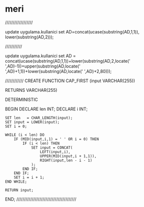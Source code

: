 # meri
//////////////////

update uygulama.kullanici set AD=concat(ucase(substring(AD,1,1)), lower(substring(AD,2)));

///////////


update uygulama.kullanici set AD = concat(ucase(substring(AD,1,1))+lower(substring(AD,2,locate(' ',AD)-1))+upper(substring(AD,locate(' ',AD)+1,1))+lower(substring(AD,locate(' ',AD)+2,80)));




////////////
CREATE FUNCTION CAP_FIRST (input VARCHAR(255))

RETURNS VARCHAR(255)

DETERMINISTIC

BEGIN
	DECLARE len INT;
	DECLARE i INT;

	SET len   = CHAR_LENGTH(input);
	SET input = LOWER(input);
	SET i = 0;

	WHILE (i < len) DO
		IF (MID(input,i,1) = ' ' OR i = 0) THEN
			IF (i < len) THEN
				SET input = CONCAT(
					LEFT(input,i),
					UPPER(MID(input,i + 1,1)),
					RIGHT(input,len - i - 1)
				);
			END IF;
		END IF;
		SET i = i + 1;
	END WHILE;

	RETURN input;
END;
///////////////////////////////////////
